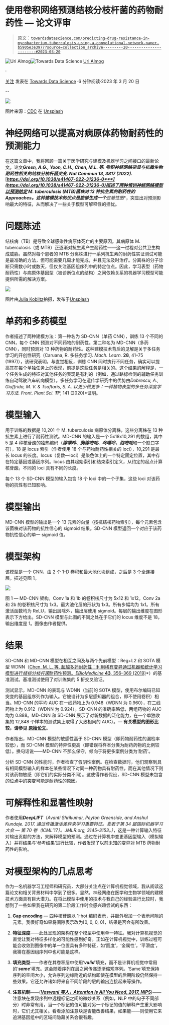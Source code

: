 # 使用卷积网络预测结核分枝杆菌的药物耐药性 — 论文评审

> 原文：[`towardsdatascience.com/predicting-drug-resistance-in-mycobacterium-tuberculosis-using-a-convolutional-network-paper-b5905e3e3977?source=collection_archive---------20-----------------------#2023-03-20`](https://towardsdatascience.com/predicting-drug-resistance-in-mycobacterium-tuberculosis-using-a-convolutional-network-paper-b5905e3e3977?source=collection_archive---------20-----------------------#2023-03-20)

[](https://urialmog.medium.com/?source=post_page-----b5905e3e3977--------------------------------)![Uri Almog](https://urialmog.medium.com/?source=post_page-----b5905e3e3977--------------------------------)[](https://towardsdatascience.com/?source=post_page-----b5905e3e3977--------------------------------)![Towards Data Science](https://towardsdatascience.com/?source=post_page-----b5905e3e3977--------------------------------) [Uri Almog](https://urialmog.medium.com/?source=post_page-----b5905e3e3977--------------------------------)

·

[关注](https://medium.com/m/signin?actionUrl=https%3A%2F%2Fmedium.com%2F_%2Fsubscribe%2Fuser%2F73e96a4bfbfa&operation=register&redirect=https%3A%2F%2Ftowardsdatascience.com%2Fpredicting-drug-resistance-in-mycobacterium-tuberculosis-using-a-convolutional-network-paper-b5905e3e3977&user=Uri+Almog&userId=73e96a4bfbfa&source=post_page-73e96a4bfbfa----b5905e3e3977---------------------post_header-----------) 发表在 [Towards Data Science](https://towardsdatascience.com/?source=post_page-----b5905e3e3977--------------------------------) ·6 分钟阅读·2023 年 3 月 20 日[](https://medium.com/m/signin?actionUrl=https%3A%2F%2Fmedium.com%2F_%2Fvote%2Ftowards-data-science%2Fb5905e3e3977&operation=register&redirect=https%3A%2F%2Ftowardsdatascience.com%2Fpredicting-drug-resistance-in-mycobacterium-tuberculosis-using-a-convolutional-network-paper-b5905e3e3977&user=Uri+Almog&userId=73e96a4bfbfa&source=-----b5905e3e3977---------------------clap_footer-----------)

--

[](https://medium.com/m/signin?actionUrl=https%3A%2F%2Fmedium.com%2F_%2Fbookmark%2Fp%2Fb5905e3e3977&operation=register&redirect=https%3A%2F%2Ftowardsdatascience.com%2Fpredicting-drug-resistance-in-mycobacterium-tuberculosis-using-a-convolutional-network-paper-b5905e3e3977&source=-----b5905e3e3977---------------------bookmark_footer-----------)![](img/030d4fb06ac146934d8558a788a9bf8e.png)

图片来源：[CDC](https://unsplash.com/@cdc?utm_source=unsplash&utm_medium=referral&utm_content=creditCopyText) 在 [Unsplash](https://unsplash.com/photos/iwkcspbMWx8?utm_source=unsplash&utm_medium=referral&utm_content=creditCopyText)

# 神经网络可以提高对病原体药物耐药性的预测能力

在这篇文章中，我将回顾一篇关于医学研究与建模及机器学习之间接口的最新论文。论文***Green, A.G., Yoon, C.H., Chen, M.L. 等. 卷积神经网络突显与抗微生物耐药性相关的结核分枝杆菌突变. Nat Commun 13, 3817 (2022).*** [***https://doi.org/10.1038/s41467-022-31236-0***](https://doi.org/10.1038/s41467-022-31236-0)描述了两种培训神经网络模型以预测给定 M. tuberculosis (MTB)菌株对 13 种抗生素的耐药性的 Approaches。这种建模技术的优点是能够生成一个**显著性图**，突显出对预测影响最大的特征，从而解决了一些关于模型可解释性的担忧。

# 问题陈述

结核病（TB）是导致全球感染性病原体死亡的主要原因。其病原体 M. tuberculosis（或 MTB）正逐渐对抗生素产生耐药性——这一过程对公共卫生构成威胁。虽然对每个患者的 MTB 分离株进行一系列抗生素的耐药性实证测试可能是最准确的方法，但可能需要几周才能完成，并且无法及时治疗。分离株的分子诊断只需数小时或数天，但仅关注基因组序列中的特定位点。因此，学习表型（药物耐药性）与病原体基因型（被诊断位点的结构）之间依赖关系的机器学习模型可能提供所需的解决方案。

![](img/d59f518f8d77f6716576b20eff384017.png)

图片由[Julia Koblitz](https://unsplash.com/ko/@jkoblitz?utm_source=unsplash&utm_medium=referral&utm_content=creditCopyText)拍摄，发布于[Unsplash](https://unsplash.com/photos/RlOAwXt2fEA?utm_source=unsplash&utm_medium=referral&utm_content=creditCopyText)

# 单药和多药模型

作者描述了两种建模方法：第一种名为 SD-CNN（单药 CNN），训练 13 个不同的 CNN，每个 CNN 预测对不同药物的耐药性。第二种名为 MD-CNN（多药 CNN），同时预测对 13 种药物的耐药性。这种建模技术背后的见解是关于多任务学习的开创性研究（Caruana, R. 多任务学习. *Mach. Learn.* **28**, 41–75 (1997)），该研究表明，与直觉相反，训练 CNN 同时执行不同任务，确实可以提高其在每个单独任务上的表现，前提是这些任务是相关的。这个结果的解释是，一个任务生成的特征对其他任务的表现是有利的（例如，通过路标检测的辅助任务训练自动驾驶汽车转向模型）。多任务学习在遗传学研究中的优势由*Dobrescu, A., Giuffrida, M. V. & Tsaftaris, S. A. 以更少做更多：一种植物表型的多任务深度学习方法. Front. Plant Sci.* ***11****, 141 (2020)*证明。

# 模型输入

用于训练的数据是 10,201 个 M. tuberculosis 病原体分离株，这些分离株在 13 种抗生素上进行了耐药性测试。MD-CNN 的输入是一个 5x18x10,291 的数组，其中 5 是 4 种核苷酸的独热编码（***腺嘌呤、胸腺嘧啶、鸟嘌呤、胞嘧啶***和一个缺口字符），18 是 locus 索引（作者使用 18 个与药物耐药性相关的 loci），10,291 是最长 locus 的长度。locus（复数—loci）是染色体上的一个特定固定位置，其中存在特定基因或基因序列。locus 由其起始索引和结束索引定义，从约定的起点计算核苷酸。不同的 loci 具有不同的长度。

每个 13 个 SD-CNN 模型的输入包含 18 个 loci 中的一个子集，这些 loci 对该药物的抗性有已知影响。

# 模型输出

MD-CNN 模型的输出是一个 13 元素的向量（按抗结核药物索引），每个元素包含该菌株对该药物的抗性信心的 sigmoid 结果。SD-CNN 模型返回一个对应于该药物抗性信心的单一 sigmoid 值。

# 模型架构

该模型是一个 CNN，由 2 个 1-D 卷积和最大池化块组成，之后是 3 个全连接层。描述见图 1。

![](img/60569274218100d5d1dbc5e01997470b.png)

图 1 — MD-CNN 架构。Conv 1a 和 1b 的卷积核尺寸为 5x12 和 1x12。Conv 2a 和 2b 的卷积核尺寸为 1x3。最大池化层的形状为 1x3。所有步幅均为 1x1。所有激活函数均为 ReLU，输出层除外，输出层使用 sigmoid。每层的输出维度在图形表示下方给出。SD-CNN 模型与此图的不同之处在于它们的 locus 维度不是 18，输出维度是 1。图像由作者提供。

# 结果

SD-CNN 和 MD-CNN 模型在相互之间及与两个先前模型：Reg+L2 和 SOTA 模型 WDNN（[Chen, M. L. 等. 超越多药耐药性：利用稀有变异通过机器和统计学习模型进行*结核分枝杆菌*耐药性预测。*EBioMedicine* **43**, 356–369 (2019)](https://www.thelancet.com/journals/ebiom/article/PIIS2352-3964(19)30250-6/fulltext)*）的基准测试。基准测试使用了对训练集的 5 折交叉验证。

测试显示，MD-CNN 的表现与 WDNN（当前的 SOTA 模型，使用布尔编码已知突变的基因组序列作为输入。它被设计为多层感知器的组合，即不使用卷积）相当。MD-CNN 的平均 AUC 在一线药物上为 0.948（WDNN 为 0.960），在二线药物上为 0.912（WDNN 为 0.924）。SD-CNN 的准确率略低，两组药物的 AUC 均为 0.888。MD-CNN 和 SD-CNN 展示了对新数据的泛化能力，在一个单独收集的 12,848 个样本的测试集上取得了大致相同的 AUC）。— **有关模型的图形比较，请参见** [**原始论文**](https://www.nature.com/articles/s41467-022-31236-0#Fig1)。

作者指出，MD-CNN 模型的敏感性高于 SD-CNN 模型（即药物耐药性的漏检率较低），而 SD-CNN 模型的特异性更高（即错误将样本分类为耐药药物的比例较低）。换句话说——MD-CNN 不那么保守，倾向于将更多案例分类为‘耐药’。

分析 SD-CNN 的性能时，作者检查了假阴性案例。在检查数据时，他们观察到具有相同模型输入的样本在某些情况下对同一种药物具有耐药性，而在其他情况下则对该药物敏感（即它们的实际分类不同）。这使得作者假设，SD-CNN 模型未包含的位点中的突变可能是耐药性的原因。

# 可解释性和显著性映射

作者使用***DeepLIFT***（*Avanti Shrikumar, Peyton Greenside, and Anshul Kundaje. 2017\. 通过传播激活差异来学习重要特征。发表于第 34 届国际机器学习大会 — 第 70 卷（ICML’17）。JMLR.org, 3145–3153。）*，这是一种计算输入特征对输出贡献的方法，来解释模型的预测。通过在计算机中变更基因型输入（模拟输入）并将结果与‘参考结果’进行比较，作者发现了以前未知的变异对 MTB 药物耐药性的影响。

# 对模型架构的几点思考

作为一名机器学习工程师和研究员，大部分关注点在计算机视觉领域，我从阅读这篇论文和相关背景材料中学到了很多。显然，神经网络在医学和生物学领域的建模技术方面具有巨大潜力。在将此模型中使用的技术与我自己的经验进行比较时，我想到了一些如果我在研究的第二阶段工作时会感兴趣尝试的东西：

1.  **Gap encoding** — 四种核苷酸以 1-hot 编码表示，并额外增加一个表示间隙的元素。我很好奇如果将间隙表示改为[0, 0, 0, 0]，结果是否会有所改善。

1.  **特征深度**——此处呈现的架构在整个模型中使用单一特征。我对计算机视觉的直觉让我对特征多样化的可能性感到好奇。正如在计算机视觉中，训练过程可能会收敛到图像中的单一位置具有多种特征，如‘圆度’，‘金属性’，‘平滑度’，我猜在基因组序列中也可能是这样。

1.  **填充类型**——作者在其卷积层中使用‘***valid***’填充，而不是计算机视觉中常用的‘***same***’填充。这会随着序列在层之间传递逐渐缩短序列。‘Same’填充保持序列的空间大小，允许序列边缘附近的结构即使在模型的后期阶段仍然保持一些效果。它还允许诸如将来自不同阶段的层的输出连接起来等操作。

1.  **注意机制**——([***Vaswani 等人，Attention Is All You Need, 2017, NIPS***](https://papers.nips.cc/paper/2017/file/3f5ee243547dee91fbd053c1c4a845aa-Paper.pdf))——注意块在发现序列中远程标记之间的微妙关系（例如，NLP 中的句子不同部分）时非常有用，当一个标记的值可能对另一个标记的值的解释产生重大影响时，它们尤其相关。看看添加注意块是否能改善结果，如果能——则使用它来追溯基因组中的区域间隐藏关系会很有趣。
